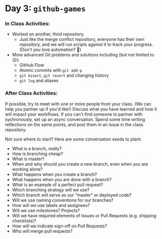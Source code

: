 # Day 3: `github-games`

### In Class Activities:
- Worked on another, third repository.
  - Just like the merge conflict repository, everyone has their own repository, and we will run scripts against it to track your progress. (Don't you love automation? :robot:)
- More advanced Git problems and solutions including (but not limited to :wink:):
  - GitHub Flow
  - Atomic commits with `git add-p`
  - `git bisect`, `git revert` and changing history
  - `git log` and aliases

### After Class Activities:

If possible, try to meet with one or more people from your class. (We can help you partner up if you'd like!) Discuss what you have learned and how it will impact your workflows. If you can't find someone to partner with sychronously, set up an async conversation. Spend some time writing reflections on the same points, and post them in an issue in the class repository. 

Not sure where to start? Here are some conversation seeds to plant:
- What is a branch, really?
- How is branching cheap?
- What is master?
- When and why should you create a new branch, even when you are working alone?
- What happens when you create a branch?
- What happens when you are done with a branch?
- What is an example of a perfect pull request?
- Which branching strategy will we use?
- Which branch will serve as our "master" or deployed code?
- Will we use naming conventions for our branches?
- How will we use labels and assignees?
- Will we use milestones? Projects?
- Will we have required elements of Issues or Pull Requests (e.g. shipping checklists)?
- How will we indicate sign-off on Pull Requests?
- Who will merge pull requests?

